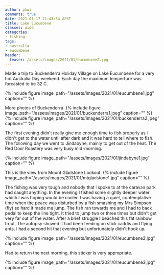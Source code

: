 ```yaml
---
author: phwl
comments: true
date: 2021-01-17 21:43:54 AEST
title: Lake Eucumbene 
classes: wide
categories:
- fishing
tags:
- australia
- eucumbene
header:
  teaser: /assets/images/2021/01/eucumbene2.jpg
---
```


Made a trip to Buckenderra Holiday Village on Lake Eucumbene for a very hot Australia Day weekend. Each day the maximum temperture was forcasted to be 32 C.

{% include figure image_path="/assets/images/2021/01/eucumbene1.jpg" caption="" %}

<!-- more -->
More photos of Buckenderra.
{% include figure image_path="/assets/images/2021/01/buckenderra1.jpeg" caption="" %}
{% include figure image_path="/assets/images/2021/01/buckenderra2.jpeg" caption="" %}


The first evening didn't really give me enough time to fish properly as I 
didn't get to the water until after dark and it was hard to tell where to fish.
The following day we went to Jindabyne, mainly to get out of the heat.
The Red Door Roastery was very busy mid-morning.

{% include figure image_path="/assets/images/2021/01/jindabyne1.jpg" caption="" %}

This is the view from Mount Gladstone Lookout.
{% include figure image_path="/assets/images/2021/01/mtgladstone1.jpg" caption="" %}

The fishing was very tough and nobody that I spoke to at the caravan
park had caught anything. In the evening I fished some slightly
deeper water which I was hoping would be cooler. I was having a
quiet, contemplative time when the peace was disturbed by a fish
smashing my Mrs Simpson (fly) so hard it made me jump. The fish ran
towards me and I had to back pedal to keep the line tight.  It
tried to jump two or three times but didn't get very far out of the
water.  After a brief struggle I beached this fat rainbow
trout. The autopsy showed it had been feeding on stick caddis and flying
ants. I had a second hit that evening but unfortunately didn't hook up. 

{% include figure image_path="/assets/images/2021/01/eucumbene2.jpg" caption="" %}


Had to return the next morning, this sticker is very appropriate.

{% include figure image_path="/assets/images/2021/01/eucumbene3.jpg" caption="" %}
